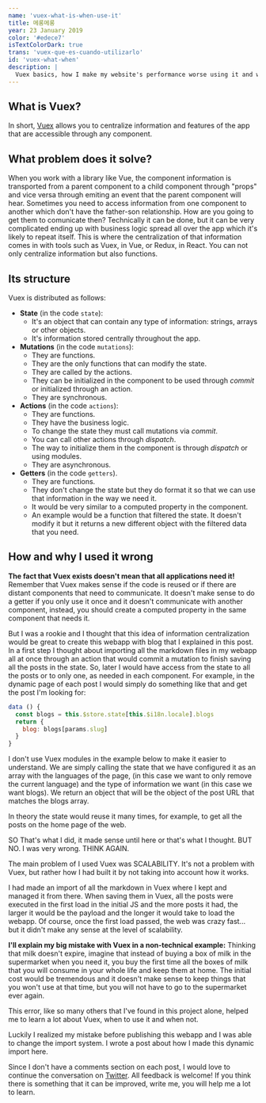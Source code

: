 ```yaml
---
name: 'vuex-what-is-when-use-it'
title: 메롱메롱
year: 23 January 2019
color: '#edece7'
isTextColorDark: true
trans: 'vuex-que-es-cuando-utilizarlo'
id: 'vuex-what-when'
description: |
  Vuex basics, how I make my website's performance worse using it and why
---
```


## What is Vuex?
In short, [Vuex](https://vuex.vuejs.org/) allows you to centralize information and features of the app that are accessible through any component.

## What problem does it solve?

When you work with a library like Vue, the component information is transported from a parent component to a child component through "props" and vice versa through emiting an event that the parent component will hear. Sometimes you need to access information from one component to another which don't have the father-son relationship. How are you going to get them to comunicate then? Technically it can be done, but it can be very complicated ending up with business logic spread all over the app which it's likely to repeat itself. This is where the centralization of that information comes in with tools such as Vuex, in Vue, or Redux, in React. You can not only centralize information but also functions.

## Its structure
Vuex is distributed as follows:

- **State** (in the code `state`):
  - It's an object that can contain any type of information: strings, arrays or other objects.
  - It's information stored centrally throughout the app.
- **Mutations** (in the code `mutations`):
  - They are functions.
  - They are the only functions that can modify the state.
  - They are called by the actions.
  - They can be initialized in the component to be used through *commit* or initialized through an action.
  - They are synchronous.
- **Actions** (in the code `actions`):
  - They are functions.
  - They have the business logic.
  - To change the state they must call mutations via *commit*.
  - You can call other actions through *dispatch*.
  - The way to initialize them in the component is through *dispatch* or using modules.
  - They are asynchronous.
- **Getters** (in the code `getters`).
  - They are functions.
  - They don't change the state but they do format it so that we can use that information in the way we need it.
  - It would be very similar to a computed property in the component.
  - An example would be a function that filtered the state. It doesn't modify it but it returns a new different object with the filtered data that you need.

## How and why I used it wrong

**The fact that Vuex exists doesn't mean that all applications need it!** Remember that Vuex makes sense if the code is reused or if there are distant components that need to communicate. It doesn't make sense to do a getter if you only use it once and it doesn't communicate with another component, instead, you should create a computed property in the same component that needs it.

But I was a rookie and I thought that this idea of ​​information centralization would be great to create this webapp with blog that I explained in this <nuxt-link to="blog-using-vue-nuxt-markdown">post</nuxt-link>. In a first step I thought about importing all the markdown files in my webapp all at once through an action that would commit a mutation to finish saving all the posts in the state. So, later I would have access from the state to all the posts or to only one, as needed in each component. For example, in the dynamic page of each post I would simply do something like that and get the post I'm looking for:

```javascript
data () {
  const blogs = this.$store.state[this.$i18n.locale].blogs
  return {
    blog: blogs[params.slug]
  }
}
```

I don't use Vuex modules in the example below to make it easier to understand. We are simply calling the state that we have configured it as an array with the languages ​​of the page, (in this case we want to only remove the current language) and the type of information we want (in this case we want blogs).
We return an object that will be the object of the post URL that matches the blogs array.

In theory the state would reuse it many times, for example, to get all the posts on the home page of the web.

SO That's what I did, it made sense until here or that's what I thought. BUT NO. I was very wrong. THINK AGAIN.

The main problem of I used Vuex was SCALABILITY. It's not a problem with Vuex, but rather how I had built it by not taking into account how it works.

I had made an import of all the markdown in Vuex where I kept and managed it from there. When saving them in Vuex, all the posts were executed in the first load in the initial JS and the more posts it had, the larger it would be the payload and the longer it would take to load the webapp. Of course, once the first load passed, the web was crazy fast... but it didn't make any sense at the level of scalability.

**I'll explain my big mistake with Vuex in a non-technical example:** Thinking that milk doesn't expire, imagine that instead of buying a box of milk in the supermarket when you need it, you buy the first time all the boxes of milk that you will consume in your whole life and keep them at home. The initial cost would be tremendous and it doesn't make sense to keep things that you won't use at that time, but you will not have to go to the supermarket ever again.

This error, like so many others that I've found in this project alone, helped me to learn a lot about Vuex, when to use it and when not.

Luckily I realized my mistake before publishing this webapp and I was able to change the import system. I wrote a post about how I made this dynamic import <nuxt-link to="blog-using-vue-nuxt-markdown">here</nuxt-link>.

Since I don't have a comments section on each post, I would love to continue the conversation on [Twitter](https://twitter.com/MarinaAisa). All feedback is welcome! If you think there is something that it can be improved, write me, you will help me a lot to learn.
